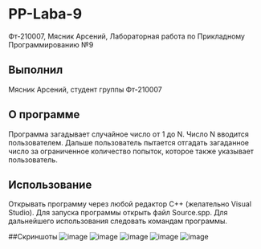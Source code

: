 # PP-Laba-9
Фт-210007, Мясник Арсений, Лабораторная работа по Прикладному Программированию №9

## Выполнил 
Мясник Арсений, студент группы Фт-210007

## О программе
Программа загадывает случайное число от 1 до N. Число N вводится пользователем. Дальше пользователь пытается отгадать загаданное число за ограниченное количество попыток, которое также указывает пользователь.

## Использование
Открывать программу через любой редактор C++ (желательно Visual Studio). Для запуска программы открыть файл Source.spp. Для дальнейшего использования следовать командам программы.

##Скриншоты
![image](https://user-images.githubusercontent.com/65024125/202861016-c119a1c1-6f88-44ed-8d17-6b03214c66ca.png)
![image](https://user-images.githubusercontent.com/65024125/202861022-71e8be0d-5f43-4bf7-b613-2294679c9c87.png)
![image](https://user-images.githubusercontent.com/65024125/202861024-c9d507da-a2a2-4d24-8b7e-1f8715b8607d.png)
![image](https://user-images.githubusercontent.com/65024125/202861032-79e0958d-7942-43d7-a1a4-2ed94d4579d4.png)
![image](https://user-images.githubusercontent.com/65024125/202861139-fffc97a7-3dd8-4afe-b8fb-7cbe0c4f687b.png)
